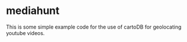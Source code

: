 mediahunt
=========

This is some simple example code for the use of cartoDB for geolocating youtube videos.